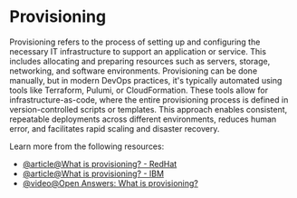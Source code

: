 # Provisioning

Provisioning refers to the process of setting up and configuring the necessary IT infrastructure to support an application or service. This includes allocating and preparing resources such as servers, storage, networking, and software environments. Provisioning can be done manually, but in modern DevOps practices, it's typically automated using tools like Terraform, Pulumi, or CloudFormation. These tools allow for infrastructure-as-code, where the entire provisioning process is defined in version-controlled scripts or templates. This approach enables consistent, repeatable deployments across different environments, reduces human error, and facilitates rapid scaling and disaster recovery.

Learn more from the following resources:

- [@article@What is provisioning? - RedHat](https://www.redhat.com/en/topics/automation/what-is-provisioning)
- [@article@What is provisioning? - IBM](https://www.ibm.com/topics/provisioning)
- [@video@Open Answers: What is provisioning?](https://www.youtube.com/watch?v=hWvDlmhASpk)
